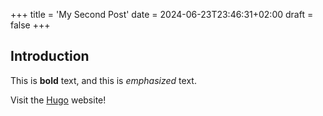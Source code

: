 +++
title = 'My Second Post'
date = 2024-06-23T23:46:31+02:00
draft = false
+++

## Introduction

This is **bold** text, and this is *emphasized* text.

Visit the [Hugo](https://gohugo.io) website!
